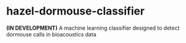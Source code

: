 # hazel-dormouse-classifier
**(IN DEVELOPMENT)**
A machine learning classifier designed to detect dormouse calls in bioacoustics data
